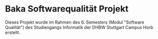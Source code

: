 # Baka Softwarequalität Projekt
Dieses Projekt wurde im Rahmen des 6. Semesters (Modul "Software Qualität") des Studiengangs Informatik der DHBW Stuttgart Campus Horb erstellt.
